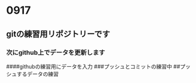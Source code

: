 # 0917
## gitの練習用リポジトリーです
### 次にgithub上でデータを更新します
####githubの練習用にデータを入力
###プッシュとコミットの練習中
##プッシュするデータの練習
